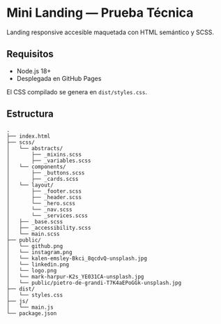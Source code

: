 # Mini Landing — Prueba Técnica

Landing responsive accesible maquetada con HTML semántico y SCSS.

## Requisitos
- Node.js 18+
- Desplegada en GitHub Pages

El CSS compilado se genera en `dist/styles.css`.

## Estructura
```
.
├── index.html
├── scss/
│   └── abstracts/
│       ├── _mixins.scss
│       ├── _variables.scss
│   └── components/
│       ├── _buttons.scss
│       ├── _cards.scss
│   └── layout/
│       ├── _footer.scss
│       ├── _header.scss
│       └── _hero.scss
│       └── _nav.scss
│       └── _services.scss
│   ├── _base.scss
│   ├── _accessibility.scss
│   └── main.scss
├── public/
│   └── github.png
│   └── instagram.png
│   └── kalen-emsley-Bkci_8qcdvQ-unsplash.jpg
│   └── linkedin.png
│   └── logo.png
│   └── mark-harpur-K2s_YE031CA-unsplash.jpg
│   └── public/pietro-de-grandi-T7K4aEPoGGk-unsplash.jpg
├── dist/
│   └── styles.css
├── js/
│   └── main.js
└── package.json
```
